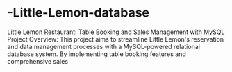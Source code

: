 # -Little-Lemon-database
Little Lemon Restaurant: Table Booking and Sales Management with MySQL Project Overview:  This project aims to streamline Little Lemon's reservation and data management processes with a MySQL-powered relational database system. By implementing table booking features and comprehensive sales
